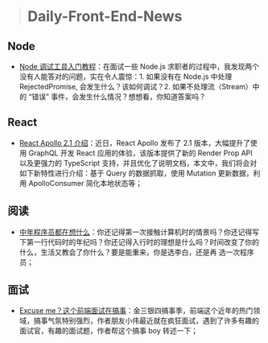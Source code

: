 > # Daily-Front-End-News

## Node

- [Node 调试工具入门教程](http://www.ruanyifeng.com/blog/2018/03/node-debugger.html)：在面试一些 Node.js 求职者的过程中，我发现两个没有人能答对的问题，实在令人震惊：1. 如果没有在 Node.js 中处理 RejectedPromise, 会发生什么？该如何调试？2. 如果不处理流（Stream）中的 “错误” 事件，会发生什么情况？想想看，你知道答案吗？

## React

- [React Apollo 2.1 介绍](http://t.cn/RnB8exb)：近日，React Apollo 发布了 2.1 版本，大幅提升了使用 GraphQL 开发 React 应用的体验，该版本提供了新的 Render Prop API 以及更强力的 TypeScript 支持，并且优化了说明文档，本文中，我们将会对如下新特性进行介绍：基于 Query 的数据抓取，使用 Mutation 更新数据，利用 ApolloConsumer 简化本地状态等；

## 阅读

- [中年程序员都在想什么](http://www.10tiao.com/html/46/201803/2651006501/1.html)：你还记得第一次接触计算机时的情景吗？你还记得写下第一行代码时的年纪吗？你还记得入行时的理想是什么吗？时间改变了你的什么，生活又教会了你什么？要是能重来，你是选李白，还是再 选一次程序员；

## 面试

- [Excuse me？这个前端面试在搞事](http://t.cn/RndMprc)：金三银四搞事季，前端这个近年的热门领域，搞事气氛特别强烈，作者朋友小伟最近就在疯狂面试，遇到了许多有趣的面试官，有趣的面试题，作者帮这个搞事 boy 转述一下；
